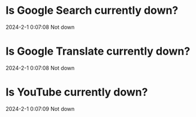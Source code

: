# Is Google Search currently down?

2024-2-1 0:07:08 Not down

# Is Google Translate currently down?

2024-2-1 0:07:08 Not down

# Is YouTube currently down?

2024-2-1 0:07:09 Not down


